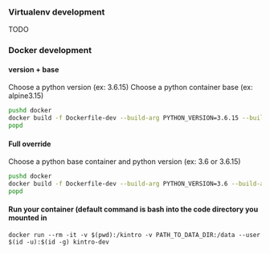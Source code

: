 ### Virtualenv development
TODO

### Docker development
#### version + base
Choose a python version (ex: 3.6.15)
Choose a python container base (ex: alpine3.15)

```bash
pushd docker
docker build -f Dockerfile-dev --build-arg PYTHON_VERSION=3.6.15 --build-arg PYTHON_BASE=alpine3.15 -t kintro-dev .`
popd
```

#### Full override
Choose a python base container and python version (ex: 3.6 or 3.6.15)

```bash
pushd docker
docker build -f Dockerfile-dev --build-arg PYTHON_VERSION=3.6 --build-arg PYTHON_IMAGE=python:3.6.15-alpine3.15 -t kintro-dev .
popd
```

#### Run your container (default command is bash into the code directory you mounted in
`docker run --rm -it -v $(pwd):/kintro -v PATH_TO_DATA_DIR:/data --user $(id -u):$(id -g) kintro-dev`
